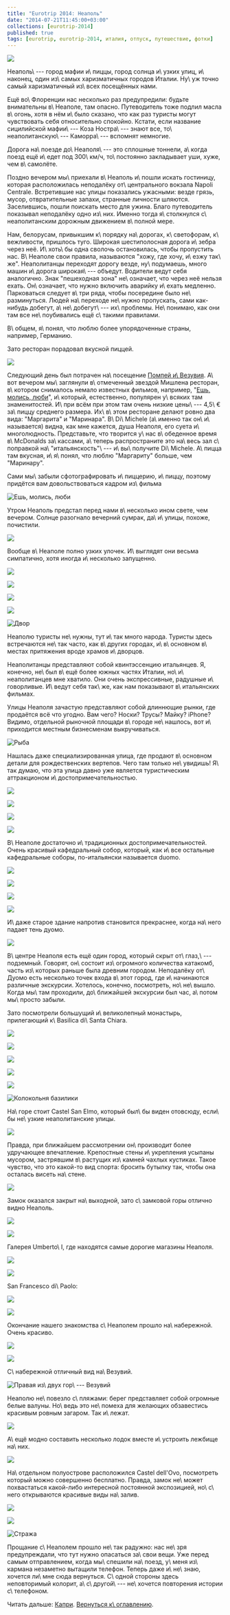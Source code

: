 ```yaml
---
title: "Eurotrip 2014: Неаполь"
date: "2014-07-21T11:45:00+03:00"
collections: [eurotrip-2014]
published: true
tags: [eurotrip, eurotrip-2014, италия, отпуск, путешествие, фотки]
---
```


![](/images/travel/2014-06-eurotrip/naples-cover.jpg)

Неаполь\ --- город мафии и\ пиццы, город солнца и\ узких улиц, и\ наконец, один из\ самых харизматичных городов Италии. 
Ну\ уж точно самый харизматичный из\ всех посещённых нами.

<!--more-->

Ещё во\ Флоренции нас несколько раз предупредили: будьте внимательны в\ Неаполе, там опасно. Путеводитель тоже подлил 
масла в\ огонь, хотя в нём и\ было сказано, что как раз туристы могут чувствовать себя относительно спокойно. Кстати, 
если название сицилийской мафии\ --- Коза Ностра\ --- знают все, то\ неаполитанскую\ --- Каморра\ --- вспомнят немногие.

Дорога на\ поезде до\ Неаполя\ --- это сплошные тоннели, а\ когда поезд ещё и\ едет под 300\ км/ч, то\ постоянно 
закладывает уши, хуже, чем в\ самолёте.

Поздно вечером мы\ приехали в\ Неаполь и\ пошли искать гостиницу, которая расположилась неподалёку от\ центрального 
вокзала Napoli Centrale. Встретившие нас улицы показались ужасными: везде грязь, мусор, отвратительные запахи, странные 
личности шляются. Заселившись, пошли поискать место для ужина. Благо путеводитель показывал неподалёку одно из\ них. 
Именно тогда я\ столкнулся с\ неаполитанским дорожным движением в\ полной мере.

Нам, белорусам, привыкшим к\ порядку на\ дорогах, к\ светофорам, к\ вежливости, пришлось туго. Широкая шестиполосная 
дорога и\ зебра через неё. И\ хоть\ бы одна сволочь остановилась, чтобы пропустить нас. В\ Неаполе свои правила, 
называются "хожу, где хочу, и\ езжу так\ же". Неаполитанцы переходят дорогу везде, ну\ подумаешь, много машин и\ дорога 
широкая\ --- объедут. Водители ведут себя аналогично. Знак "пешеходная зона" не\ означает, что через неё нельзя ехать. 
Он\ означает, что нужно включить аварийку и\ ехать медленно. Парковаться следует в\ три ряда, чтобы посередине было 
не\ разминуться. Людей на\ переходе не\ нужно пропускать, сами как-нибудь добегут, а\ не\ добегут\ ---
их\ проблемы. Не\ понимаю, как они там все не\ поубивались ещё с\ такими правилами.

В\ общем, я\ понял, что люблю более упорядоченные страны, например, Германию.

Зато ресторан порадовал вкусной пиццей.

![](/images/travel/2014-06-eurotrip/naples-pizza.jpg)

Следующий день был потрачен на\ посещение [Помпей и\ Везувия][pompeii]. А\ вот вечером мы\ заглянули в\ отмеченный 
звездой Мишлена ресторан, в\ котором снималось немало известных фильмов, например, "[Ешь, молись, люби][movie]",
и\ который, естественно, популярен у\ всяких там знаменитостей. И\ при всём при этом там очень низкие цены\ --- 4,5\ € 
за\ пиццу среднего размера. Их\ в\ этом ресторане делают ровно два вида: "Маргарита" и "Маринара". В\ Di\ Michele 
(а\ именно так он\ и\ называется) видна, как мне кажется, душа Неаполя, его суета и\ многолюдность. Представьте, что 
творится у\ нас в\ обеденное время в\ McDonalds за\ кассами, а\ теперь распространите это на\ весь зал с\ поправкой 
на\ "итальянскость"\ --- и\ вы\ получите Di\ Michele. А\ пицца там вкусная, и\ я\ понял, что люблю "Маргариту" больше, 
чем "Маринару".

Сами мы\ забыли сфотографировать и\ пиццерию, и\ пиццу, поэтому придётся вам довольствоваться кадром из\ фильма

![Ешь, молись, люби](/images/travel/2014-06-eurotrip/naples-eat-pray-love.jpg "Ешь, молись, люби")

Утром Неаполь предстал перед нами в\ несколько ином свете, чем вечером. Солнце разогнало вечерний сумрак, да\ и\ улицы, 
похоже, почистили. 

![](/images/travel/2014-06-eurotrip/naples-clean-street.jpg)

Вообще в\ Неаполе полно узких улочек. И\ выглядят они весьма симпатично, хотя иногда и\ несколько запущенно.

![](/images/travel/2014-06-eurotrip/naples-street-1.jpg)

![](/images/travel/2014-06-eurotrip/naples-street-2.jpg)

![](/images/travel/2014-06-eurotrip/naples-street-3.jpg)

![](/images/travel/2014-06-eurotrip/naples-street-4.jpg)

![Двор](/images/travel/2014-06-eurotrip/naples-yard.jpg "Двор")

Неаполю туристы не\ нужны, тут и\ так много народа. Туристы здесь встречаются не\ так часто, как в\ других городах, 
и\ в\ основном в\ местах притяжения вроде храмов и\ дворцов.

Неаполитанцы представляют собой квинтэссенцию итальянцев. Я, конечно, не\ был в\ ещё более южных частях Италии, 
но\ и\ неаполитанцев мне хватило. Они очень экспрессивные, радушные и\ говорливые. И\ ведут себя так\ же, как нам 
показывают в\ итальянских фильмах.

Улицы Неаполя зачастую представляют собой длиннющие рынки, где продаётся всё что угодно. Вам чего? Носки? Трусы? Майку? 
iPhone? Видимо, отдельной рыночной площади в\ городе не\ нашлось, вот и\ приходится местным бизнесменам выкручиваться.

![Рыба](/images/travel/2014-06-eurotrip/naples-fish.jpg "Рыба")

Нашлась даже специализированная улица, где продают в\ основном детали для рождественских вертепов. Чего там только 
не\ увидишь! Я\ так думаю, что эта улица давно уже является туристическим аттракционом и\ достопримечательностью.

![](/images/travel/2014-06-eurotrip/naples-puppets-1.jpg)

![](/images/travel/2014-06-eurotrip/naples-puppets-2.jpg)

![](/images/travel/2014-06-eurotrip/naples-puppets-3.jpg)

![](/images/travel/2014-06-eurotrip/naples-puppets-4.jpg)

В\ Неаполе достаточно и\ традиционных достопримечательностей. Очень красивый кафедральный собор, который, как и\ все 
остальные кафедральные соборы, по-итальянски называется duomo.

![](/images/travel/2014-06-eurotrip/naples-duomo-1.jpg)

![](/images/travel/2014-06-eurotrip/naples-duomo-2.jpg)

![](/images/travel/2014-06-eurotrip/naples-duomo-3.jpg)

![](/images/travel/2014-06-eurotrip/naples-duomo-4.jpg)

И\ даже старое здание напротив становится прекраснее, когда на\ него падает тень дуомо.

![](/images/travel/2014-06-eurotrip/naples-duomo-shadow.jpg)

В\ центре Неаполя есть ещё один город, который скрыт от\ глаз,\ --- подземный. Говорят, он\ состоит из\ огромного 
количества катакомб, часть из\ которых раньше была древним городом. Неподалёку от\ Дуомо есть несколько точек входа 
в\ этот город, где и\ начинаются различные экскурсии. Хотелось, конечно, посмотреть, но\ не\ вышло. Когда мы\ там 
проходили, до\ ближайшей экскурсии был час, а\ потом мы\ просто забыли.

Зато посмотрели большущий и\ великолепный монастырь, прилегающий к\ Basilica di\ Santa Chiara.

![](/images/travel/2014-06-eurotrip/naples-basilica-di-santa-chiara-1.jpg)

![](/images/travel/2014-06-eurotrip/naples-basilica-di-santa-chiara-2.jpg)

![](/images/travel/2014-06-eurotrip/naples-basilica-di-santa-chiara-3.jpg)

![](/images/travel/2014-06-eurotrip/naples-basilica-di-santa-chiara-4.jpg)

![](/images/travel/2014-06-eurotrip/naples-basilica-di-santa-chiara-5.jpg)

![Колокольня базилики](/images/travel/2014-06-eurotrip/naples-tower.jpg "Колокольня базилики")

На\ горе стоит Castel San Elmo, который был\ бы виден отовсюду, если\ бы не\ узкие неаполитанские улицы. 

![](/images/travel/2014-06-eurotrip/naples-san-elmo.jpg)

Правда, при ближайшем рассмотрении он\ производит более удручающее впечатление. Крепостные стены и\ укрепления усыпаны 
мусором, застрявшим в\ растущих из\ камней чахлых кустиках. Такое чувство, что это какой-то вид спорта: бросить
бутылку так, чтобы она осталась висеть на\ стене.

![](/images/travel/2014-06-eurotrip/naples-san-elmo-garbage.jpg)

Замок оказался закрыт на\ выходной, зато с\ замковой горы отлично видно Неаполь.

![](/images/travel/2014-06-eurotrip/naples-top-view-1.jpg)

![](/images/travel/2014-06-eurotrip/naples-top-view-2.jpg)

Галерея Umberto\ I, где находятся самые дорогие магазины Неаполя.

![](/images/travel/2014-06-eurotrip/naples-umberto-i-1.jpg)

![](/images/travel/2014-06-eurotrip/naples-umberto-i-2.jpg)

San Francesco di\ Paolo:

![](/images/travel/2014-06-eurotrip/naples-san-francesco-di-paolo-1.jpg)

![](/images/travel/2014-06-eurotrip/naples-san-francesco-di-paolo-2.jpg)

Окончание нашего знакомства с\ Неаполем прошло на\ набережной. Очень красиво. 

![](/images/travel/2014-06-eurotrip/naples-embarkment-1.jpg)

![](/images/travel/2014-06-eurotrip/naples-embarkment-2.jpg)

С\ набережной отличный вид на\ Везувий.

![Правая из\ двух гор\ --- Везувий](/images/travel/2014-06-eurotrip/naples-vesuvius-view.jpg "Правая из двух гор — Везувий")

Неаполю не\ повезло с\ пляжами: берег представляет собой огромные белые валуны. Но\ ведь это не\ помеха для желающих 
обзавестись красивым ровным загаром. Так и\ лежат.

![](/images/travel/2014-06-eurotrip/naples-beach.jpg)

А\ ещё модно составить несколько лодок вместе и\ устроить лежбище на\ них.

![](/images/travel/2014-06-eurotrip/naples-beach-on-boats.jpg)

На\ отдельном полуострове расположился Castel dell'Ovo, посмотреть который можно совершенно бесплатно. Правда, замок 
не\ может похвастаться какой-либо интересной постоянной экспозицией, но\ с\ него открываются красивые виды
на\ залив.

![](/images/travel/2014-06-eurotrip/naples-castel-dell-ovo.jpg)

![](/images/travel/2014-06-eurotrip/naples-castel-dell-ovo-view.jpg)

![Стража](/images/travel/2014-06-eurotrip/naples-castel-dell-ovo-guards.jpg "Стража")

Прощание с\ Неаполем прошло не\ так радужно: нас не\ зря предупреждали, что тут нужно опасаться за\ свои вещи. Уже перед 
самым отправлением, когда мы\ спешили на\ поезд, у\ меня из\ кармана незаметно вытащили телефон. Теперь даже 
и\ не\ знаю, хочется ли\ мне сюда вернуться. С\ одной стороны здесь неповторимый колорит, а\ с\ другой\ --- не\ хочется 
повторения истории с\ телефоном.

Читать дальше: [Капри](/post/eurotrip-2014-capri/). [Вернуться к\ оглавлению](/post/eurotrip-2014/).

[movie]: http://www.imdb.com/title/tt0879870/
[pompeii]: /post/eurotrip-2014-vesuvius-and-pompeii/
